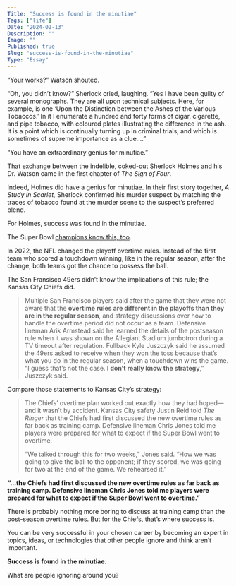 ```yaml
---
Title: "Success is found in the minutiae"
Tags: ["life"]
Date: "2024-02-13"
Description: ""
Image: ""
Published: true
Slug: "success-is-found-in-the-minutiae"
Type: "Essay"
---
```

“Your works?” Watson shouted.

“Oh, you didn’t know?” Sherlock cried, laughing. “Yes I have been guilty of several monographs. They are all upon technical subjects. Here, for example, is one ‘Upon the Distinction between the Ashes of the Various Tobaccos.’ In it I enumerate a hundred and forty forms of cigar, cigarette, and pipe tobacco, with coloured plates illustrating the difference in the ash. It is a point which is continually turning up in criminal trials, and which is sometimes of supreme importance as a clue….”

“You have an extraordinary genius for minutiae.”

That exchange between the indelible, coked-out Sherlock Holmes and his Dr. Watson came in the first chapter of _The Sign of Four_.

Indeed, Holmes did have a genius for minutiae. In their first story together, _A Study in Scarlet,_ Sherlock confirmed his murder suspect by matching the traces of tobacco found at the murder scene to the suspect’s preferred blend.

For Holmes, success was found in the minutiae.

The Super Bowl [champions know this, too](https://www.theringer.com/nfl/2024/2/12/24070402/san-francisco-49ers-receive-kick-overtime-decision-kyle-shanahan-super-bowl).

In 2022, the NFL changed the playoff overtime rules. Instead of the first team who scored a touchdown winning, like in the regular season, after the change, both teams got the chance to possess the ball.

The San Fransisco 49ers didn’t know the implications of this rule; the Kansas City Chiefs did.

> Multiple San Francisco players said after the game that they were not aware that the **overtime rules are different in the playoffs than they are in the regular season**, and strategy discussions over how to handle the overtime period did not occur as a team. Defensive lineman Arik Armstead said he learned the details of the postseason rule when it was shown on the Allegiant Stadium jumbotron during a TV timeout after regulation. Fullback Kyle Juszczyk said he assumed the 49ers asked to receive when they won the toss because that’s what you do in the regular season, when a touchdown wins the game. “I guess that’s not the case. **I don’t really know the strategy**,” Juszczyk said.

Compare those statements to Kansas City’s strategy:

> The Chiefs’ overtime plan worked out exactly how they had hoped—and it wasn’t by accident. Kansas City safety Justin Reid told _The Ringer_ that the Chiefs had first discussed the new overtime rules as far back as training camp. Defensive lineman Chris Jones told me players were prepared for what to expect if the Super Bowl went to overtime.
>
> “We talked through this for two weeks,” Jones said. “How we was going to give the ball to the opponent; if they scored, we was going for two at the end of the game. We rehearsed it.”

**“…the Chiefs had first discussed the new overtime rules as far back as training camp. Defensive lineman Chris Jones told me players were prepared for what to expect if the Super Bowl went to overtime.”**

There is probably nothing more boring to discuss at training camp than the post-season overtime rules. But for the Chiefs, that’s where success is.

You can be very successful in your chosen career by becoming an expert in topics, ideas, or technologies that other people ignore and think aren’t important.

**Success is found in the minutiae.**

What are people ignoring around you?
